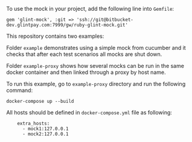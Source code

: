 To use the mock in your project, add the following line into `Gemfile`:
```
gem 'glint-mock', :git => 'ssh://git@bitbucket-dev.glintpay.com:7999/gw/ruby-glint-mock.git'
```

This repository contains two examples:

Folder `example` demonstrates using a simple mock from cucumber and it checks 
that after each test scenarios all mocks are shut down.

Folder `example-proxy` shows how several mocks can be run in the same docker container
  and then linked through a proxy by host name.
  
To run this example, go to `example-proxy` directory and run the following command:
```
docker-compose up --build
```

All hosts should be defined in `docker-compose.yml` file as following:
```
    extra_hosts:
      - mock1:127.0.0.1
      - mock2:127.0.0.1
```